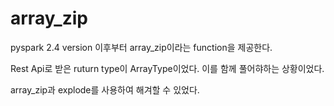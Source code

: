 # array_zip

pyspark 2.4 version 이후부터 array_zip이라는 function을 제공한다.

Rest Api로 받은 ruturn type이 ArrayType이었다. 이를 함께 풀어햐하는 상황이었다.

array_zip과 explode를 사용하여 해겨할 수 있었다.
